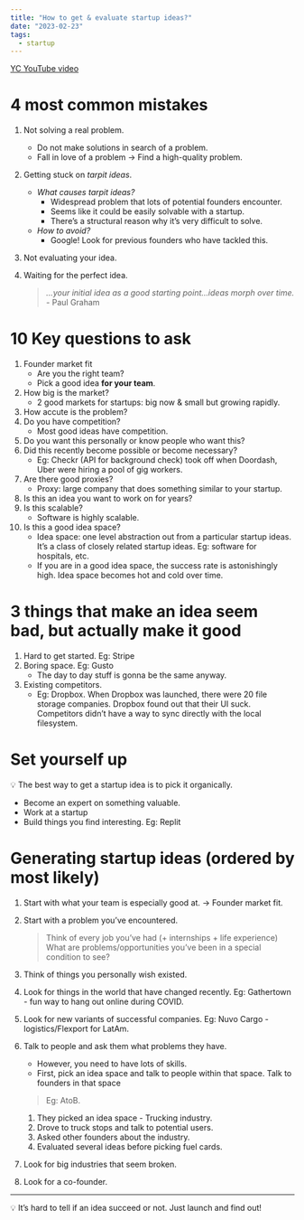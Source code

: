 ```yaml
---
title: "How to get & evaluate startup ideas?"
date: "2023-02-23"
tags:
  - startup
---
```


<a href='https://youtu.be/Th8JoIan4dg' target='_blank'>YC YouTube video</a>

# 4 most common mistakes

<!-- excerpt -->

1. Not solving a real problem.
   - Do not make solutions in search of a problem.
   - Fall in love of a problem → Find a high-quality problem.
2. Getting stuck on _tarpit ideas_.
   - _What causes tarpit ideas?_
     - Widespread problem that lots of potential founders encounter.
     - Seems like it could be easily solvable with a startup.
     - There’s a structural reason why it’s very difficult to solve.
   - _How to avoid?_
     - Google! Look for previous founders who have tackled this.
3. Not evaluating your idea.
4. Waiting for the perfect idea.

   > _…your initial idea as a good starting point…ideas morph over time._ - Paul Graham

# 10 Key questions to ask

1. Founder market fit
   - Are you the right team?
   - Pick a good idea **for your team**.
2. How big is the market?
   - 2 good markets for startups: big now & small but growing rapidly.
3. How accute is the problem?
4. Do you have competition?
   - Most good ideas have competition.
5. Do you want this personally or know people who want this?
6. Did this recently become possible or become necessary?
   - Eg: Checkr (API for background check) took off when Doordash, Uber were hiring a pool of gig workers.
7. Are there good proxies?
   - Proxy: large company that does something similar to your startup.
8. Is this an idea you want to work on for years?
9. Is this scalable?
   - Software is highly scalable.
10. Is this a good idea space?
    - Idea space: one level abstraction out from a particular startup ideas. It’s a class of closely related startup ideas. Eg: software for hospitals, etc.
    - If you are in a good idea space, the success rate is astonishingly high. Idea space becomes hot and cold over time.

# 3 things that make an idea seem bad, but actually make it good

1. Hard to get started. Eg: Stripe
2. Boring space. Eg: Gusto
   - The day to day stuff is gonna be the same anyway.
3. Existing competitors.
   - Eg: Dropbox. When Dropbox was launched, there were 20 file storage companies. Dropbox found out that their UI suck. Competitors didn’t have a way to sync directly with the local filesystem.

# Set yourself up

<aside>
💡 The best way to get a startup idea is to pick it organically.

</aside>

- Become an expert on something valuable.
- Work at a startup
- Build things you find interesting. Eg: Replit

# Generating startup ideas (ordered by most likely)

1. Start with what your team is especially good at. → Founder market fit.
2. Start with a problem you’ve encountered.

   > Think of every job you’ve had (+ internships + life experience)
   > What are problems/opportunities you’ve been in a special condition to see?

3. Think of things you personally wish existed.
4. Look for things in the world that have changed recently. Eg: Gathertown - fun way to hang out online during COVID.
5. Look for new variants of successful companies. Eg: Nuvo Cargo - logistics/Flexport for LatAm.
6. Talk to people and ask them what problems they have.

   - However, you need to have lots of skills.
   - First, pick an idea space and talk to people within that space. Talk to founders in that space

   > Eg: AtoB.

   1. They picked an idea space - Trucking industry.
   2. Drove to truck stops and talk to potential users.
   3. Asked other founders about the industry.
   4. Evaluated several ideas before picking fuel cards.

7. Look for big industries that seem broken.
8. Look for a co-founder.

---

<aside>
💡 It’s hard to tell if an idea succeed or not. Just launch and find out!

</aside>
